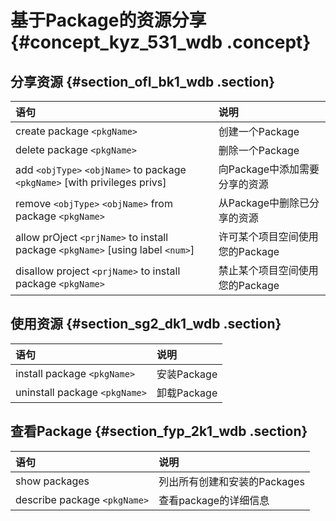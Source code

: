 # 基于Package的资源分享 {#concept_kyz_531_wdb .concept}

## 分享资源 {#section_ofl_bk1_wdb .section}

|语句|说明|
|:-|:-|
|create package `<pkgName>`|创建一个Package|
|delete package `<pkgName>`|删除一个Package|
|add `<objType>` `<objName>` to package `<pkgName>` \[with privileges privs\]|向Package中添加需要分享的资源|
|remove `<objType>` `<objName>` from package `<pkgName>`|从Package中删除已分享的资源|
|allow prOject `<prjName>` to install package `<pkgName>` \[using label `<num>`\]|许可某个项目空间使用您的Package|
|disallow project `<prjName>` to install package `<pkgName>`|禁止某个项目空间使用您的Package|

## 使用资源 {#section_sg2_dk1_wdb .section}

|语句|说明|
|:-|:-|
|install package `<pkgName>`|安装Package|
|uninstall package `<pkgName>`|卸载Package|

## 查看Package {#section_fyp_2k1_wdb .section}

|语句|说明|
|:-|:-|
|show packages|列出所有创建和安装的Packages|
|describe package `<pkgName>`|查看package的详细信息|

